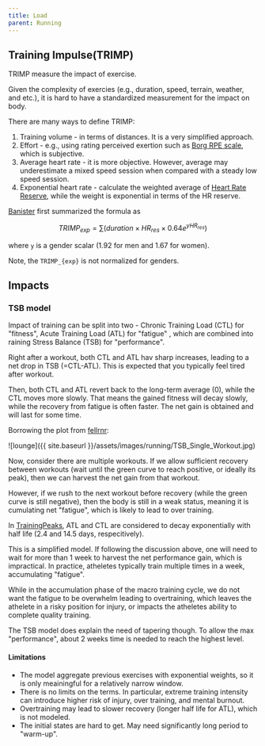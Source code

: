 ```yaml
---
title: Load
parent: Running
---
```


## Training Impulse(TRIMP)

TRIMP measure the impact of exercise.

Given the complexity of exercies (e.g., duration, speed, terrain, weather, and etc.), it is hard to have a standardized measurement for the impact on body.

There are many ways to define TRIMP:

1. Training volume - in terms of distances. It is a very simplified approach.
1. Effort - e.g., using rating perceived exertion such as [Borg RPE scale](https://en.wikipedia.org/wiki/Rating_of_perceived_exertion), which is subjective.
1. Average heart rate - it is more objective. However, average may underestimate a mixed speed session when compared with a steady low speed session.
1. Exponential heart rate - calculate the weighted average of [Heart Rate Reserve](../heart_rate/#heart-rate-reserve), while the weight is exponential in terms of the HR reserve.

[Banister](https://www.researchgate.net/publication/20910238_Modeling_human_performance_in_running) first summarized the formula as

$$
TRIMP_{exp} = \sum (duration \times HR_{res} \times 0.64 e^{yHR_{res}} )
$$

where `y` is a gender scalar (1.92 for men and 1.67 for women).

Note, the `TRIMP_{exp}` is not normalized for genders.

## Impacts

### TSB model

Impact of training can be split into two - Chronic Training Load (CTL) for "fitness", Acute Training Load (ATL) for "fatigue" , which are combined into raining Stress Balance (TSB) for "performance".

Right after a workout, both CTL and ATL hav sharp increases, leading to a net drop in TSB (=CTL-ATL). This is expected that you typically feel tired after workout.

Then, both CTL and ATL revert back to the long-term average (0), while the CTL moves more slowly. That means the gained fitness will decay slowly, while the recovery from fatigue is often faster. The net gain is obtained and will last for some time.

Borrowing the plot from [fellrnr](https://fellrnr.com/wiki/Modeling_Human_Performance#The_TSB_Formulas):

![lounge]({{ site.baseurl }}/assets/images/running/TSB_Single_Workout.jpg)

Now, consider there are multiple workouts. If we allow sufficient recovery between workouts (wait until the green curve to reach positive, or ideally its peak), then we can harvest the net gain from that workout.

However, if we rush to the next workout before recovery (while the green curve is still negative), then the body is still in a weak status, meaning it is cumulating net "fatigue", which is likely to lead to over training.

In [TrainingPeaks](https://www.trainingpeaks.com/learn/articles/the-science-of-the-performance-manager/), ATL and CTL are considered to decay exponentially with half life (2.4 and 14.5 days, respecitively).

This is a simplified model. If following the discussion above, one will need to wait for more than 1 week to harvest the net performance gain, which is impractical. In practice, atheletes typically train multiple times in a week, accumulating "fatigue".

While in the accumulation phase of the macro training cycle, we do not want the fatigue to be overwhelm leading to overtraining, which leaves the athelete in a risky position for injury, or impacts the atheletes ability to complete quality training.

The TSB model does explain the need of tapering though. To allow the max "performance", about 2 weeks time is needed to reach the highest level.

#### Limitations

* The model aggregate previous exercises with exponential weights, so it is only meainingful for a relatively narrow window.
* There is no limits on the terms. In particular, extreme training intensity can introduce higher risk of injury, over training, and mental burnout.
* Overtraining may lead to slower recovery (longer half life for ATL), which is not modeled.
* The initial states are hard to get. May need significantly long period to "warm-up".
